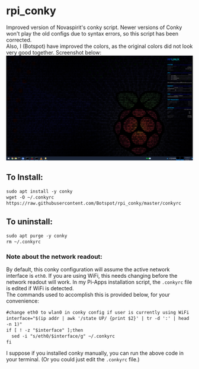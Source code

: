 # rpi_conky

Improved version of Novaspirit's conky script. Newer versions of Conky won't play the old configs due to syntax errors, so this script has been corrected.  
Also, I (Botspot) have improved the colors, as the original colors did not look very good together. Screenshot below:
![screenshot](https://github.com/Botspot/rpi_conky/blob/master/conky_screenshot.png?raw=true)

## To Install:

    sudo apt install -y conky
    wget -O ~/.conkyrc https://raw.githubusercontent.com/Botspot/rpi_conky/master/conkyrc

## To uninstall:

    sudo apt purge -y conky
    rm ~/.conkyrc

### Note about the network readout:
By default, this conky configuration will assume the active network interface is `eth0`. If you are using WiFi, this needs changing before the network readout will work. In my Pi-Apps installation script, the `.conkyrc` file is edited if WiFi is detected.  
The commands used to accomplish this is provided below, for your convenience:
```
#change eth0 to wlan0 in conky config if user is currently using WiFi
interface="$(ip addr | awk '/state UP/ {print $2}' | tr -d ':' | head -n 1)"
if [ ! -z "$interface" ];then
  sed -i "s/eth0/$interface/g" ~/.conkyrc
fi
```
I suppose if you installed conky manually, you can run the above code in your terminal. (Or you could just edit the `.conkyrc` file.)
